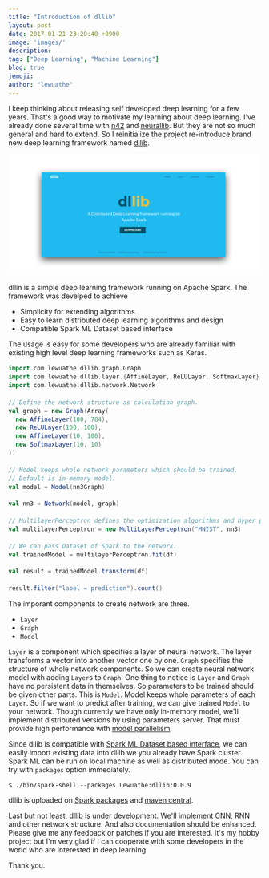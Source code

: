 ```yaml
---
title: "Introduction of dllib"
layout: post
date: 2017-01-21 23:20:48 +0900
image: 'images/'
description:
tag: ["Deep Learning", "Machine Learning"]
blog: true
jemoji:
author: "lewuathe"
---
```


I keep thinking about releasing self developed deep learning for a few years. That's a good way to motivate my learning about deep learning. I've already done several time with [n42](https://github.com/Lewuathe/n42) and [neurallib](https://mvnrepository.com/artifact/com.lewuathe/neurallib_2.10). But they are not so much general and hard to extend. So I reinitialize the project re-introduce brand new deep learning framework named [dllib](http://www.lewuathe.com/dllib/).

[![dllib site](/images/posts/2017-01-21-dllib/dllib_site.png)](http://www.lewuathe.com/dllib/)

dllin is a simple deep learning framework running on Apache Spark. The framework was develped to achieve

- Simplicity for extending algorithms
- Easy to learn distributed deep learning algorithms and design
- Compatible Spark ML Dataset based interface

The usage is easy for some developers who are already familiar with existing high level deep learning frameworks such as Keras.

```scala
import com.lewuathe.dllib.graph.Graph
import com.lewuathe.dllib.layer.{AffineLayer, ReLULayer, SoftmaxLayer}
import com.lewuathe.dllib.network.Network

// Define the network structure as calculation graph.
val graph = new Graph(Array(
  new AffineLayer(100, 784),
  new ReLULayer(100, 100),
  new AffineLayer(10, 100),
  new SoftmaxLayer(10, 10)
))

// Model keeps whole network parameters which should be trained.
// Default is in-memory model.
val model = Model(nn3Graph)

val nn3 = Network(model, graph)

// MultilayerPerceptron defines the optimization algorithms and hyper parameters.
val multilayerPerceptron = new MultiLayerPerceptron("MNIST", nn3)

// We can pass Dataset of Spark to the network.
val trainedModel = multilayerPerceptron.fit(df)

val result = trainedModel.transform(df)

result.filter("label = prediction").count()
```

The imporant components to create network are three.

- `Layer`
- `Graph`
- `Model`

`Layer` is a component which specifies a layer of neural network. The layer transforms a vector into another vector one by one. `Graph` specifies the structure of whole network components. So we can create neural network model with adding `Layer`s to `Graph`. One thing to notice is `Layer` and `Graph` have no persistent data in themselves. So parameters to be trained should be given other parts. This is `Model`. Model keeps whole parameters of each `Layer`. So if we want to predict after training, we can give trained `Model` to your network. Though currently we have only in-memory model, we'll implement distributed versions by using parameters server. That must provide high performance with [model parallelism](https://research.google.com/pubs/pub40565.html).

Since dllib is compatible with [Spark ML Dataset based interface](https://spark.apache.org/docs/latest/ml-guide.html), we can easily import existing data into dllib we you already have Spark cluster. Spark ML can be run on local machine as well as distributed mode. You can try with `packages` option immediately.

```
$ ./bin/spark-shell --packages Lewuathe:dllib:0.0.9
```

dllib is uploaded on [Spark packages](https://spark-packages.org/package/Lewuathe/dllib) and [maven central](https://mvnrepository.com/artifact/com.lewuathe/dllib_2.11).

Last but not least, dllib is under development. We'll implement CNN, RNN and other network structure. And also documentation should be enhanced. Please give me any feedback or patches if you are interested. It's my hobby project but I'm very glad if I can cooperate with some developers in the world who are interested in deep learning.

Thank you.
